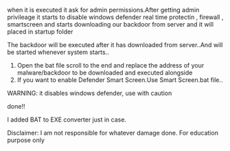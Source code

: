 when it is executed it ask for admin permissions.After getting admin privileage it starts to disable windows defender real time protectin , firewall , smartscreen and starts downloading our backdoor from server and it will placed in startup folder


The backdoor will be executed after it has downloaded from server..And will be started whenever system starts..


1. Open the bat file scroll to the end and replace the address of your malware/backdoor to be downloaded and executed alongside
2. If you want to enable Defender Smart Screen.Use Smart Screen.bat file..

WARNING: it disables windows defender, use with caution

done!!

I added BAT to EXE converter just in case.


Disclaimer: I am not responsible for whatever damage done. For education purpose only
